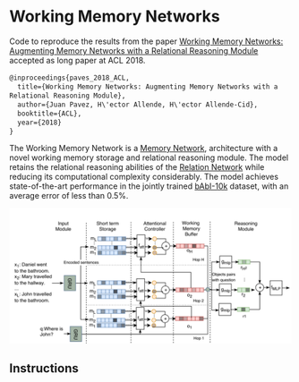 # Working Memory Networks
Code to reproduce the results from the paper [Working Memory Networks: Augmenting Memory Networks with a Relational Reasoning Module]() accepted as long paper at ACL 2018.

```
@inproceedings{paves_2018_ACL,
  title={Working Memory Networks: Augmenting Memory Networks with a Relational Reasoning Module},
  author={Juan Pavez, H\'ector Allende, H\'ector Allende-Cid},
  booktitle={ACL},
  year={2018}
}
```
The Working Memory Network is a [Memory Network](https://arxiv.org/abs/1503.08895), architecture with a novel working memory storage and relational reasoning module.
The model retains the relational reasoning abilities of the [Relation Network](https://arxiv.org/abs/1706.01427) while reducing its computational complexity considerably. The model achieves state-of-the-art performance in the jointly trained [bAbI-10k](https://arxiv.org/abs/1502.05698) dataset, with an average error of less than 0.5%.

![](/plots/paper/working_memory_networks.png)

## Instructions